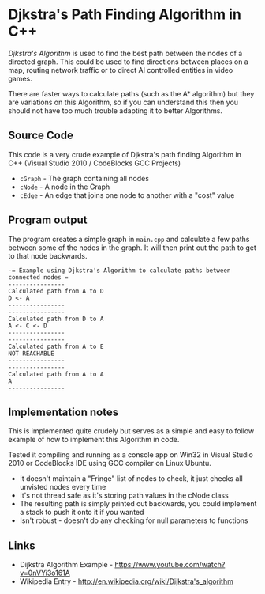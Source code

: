 Djkstra's Path Finding Algorithm in C++
==========================

*Djkstra's Algorithm* is used to find the best path between the nodes of a directed graph. This could be used to find directions between places on a map, routing network traffic or to direct AI controlled entities in video games.

There are faster ways to calculate paths (such as the A* algorithm) but they are variations on this Algorithm, so if you can understand this then you should not have too much trouble adapting it to better Algorithms.

## Source Code

This code is a very crude example of Djkstra's path finding Algorithm in C++ (Visual Studio 2010 / CodeBlocks GCC Projects)

* `cGraph` - The graph containing all nodes
* `cNode` - A node in the Graph
* `cEdge` - An edge that joins one node to another with a "cost" value

## Program output

The program creates a simple graph in `main.cpp` and calculate a few paths between some of the nodes in the graph.
It will then print out the path to get to that node backwards.

```	
-= Example using Djkstra's Algorithm to calculate paths between connected nodes =
----------------
Calculated path from A to D
D <- A
----------------
----------------
Calculated path from D to A
A <- C <- D
----------------
----------------
Calculated path from A to E
NOT REACHABLE
----------------
----------------
Calculated path from A to A
A
----------------
```

## Implementation notes

This is implemented quite crudely but serves as a simple and easy to follow example of how to implement this Algorithm in code.

Tested it compiling and running as a console app on Win32 in Visual Studio 2010 or CodeBlocks IDE using GCC compiler on Linux Ubuntu.

* It doesn't maintain a "Fringe" list of nodes to check, it just checks all unvisted nodes every time
* It's not thread safe as it's storing path values in the cNode class
* The resulting path is simply printed out backwards, you could implement a stack to push it onto it if you wanted
* Isn't robust - doesn't do any checking for null parameters to functions

## Links

* Dijkstra Algorithm Example - https://www.youtube.com/watch?v=0nVYi3o161A
* Wikipedia Entry - http://en.wikipedia.org/wiki/Dijkstra's_algorithm





